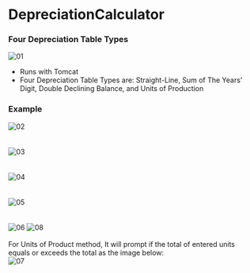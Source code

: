 # DepreciationCalculator
### Four Depreciation Table Types
![01](https://user-images.githubusercontent.com/51871643/71467157-f3a98080-278f-11ea-94f3-eca84894250a.PNG)
* Runs with Tomcat
* Four Depreciation Table Types are: Straight-Line, Sum of The Years' Digit, Double Declining Balance, and Units of Production

### Example
![02](https://user-images.githubusercontent.com/51871643/71467158-f3a98080-278f-11ea-8ecf-c484257e74f7.PNG)
</br></br></br>
![03](https://user-images.githubusercontent.com/51871643/71467159-f3a98080-278f-11ea-8e8e-028a8e38e12a.PNG)
</br></br></br>
![04](https://user-images.githubusercontent.com/51871643/71467160-f3a98080-278f-11ea-9054-2b072b2518ef.PNG)
</br></br></br>
![05](https://user-images.githubusercontent.com/51871643/71467161-f3a98080-278f-11ea-9fb4-7bd0d23baded.PNG)
</br></br></br>
![06](https://user-images.githubusercontent.com/51871643/71467299-67e42400-2790-11ea-912d-0f78b54ff3c4.PNG)
![08](https://user-images.githubusercontent.com/51871643/71467165-f4421700-278f-11ea-8c4e-433d5b398156.PNG)\
</br>
For Units of Product method, It will prompt if the total of entered units equals or exceeds the total as the image below:\
![07](https://user-images.githubusercontent.com/51871643/71467325-80ecd500-2790-11ea-93a8-e81c3f28c5f0.PNG)
